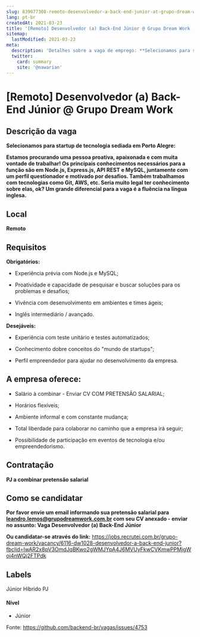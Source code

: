 ```yaml
---
slug: 839077308-remoto-desenvolvedor-a-back-end-junior-at-grupo-dream-work
lang: pt-br
createdAt: 2021-03-23
title: '[Remoto] Desenvolvedor (a) Back-End Júnior @ Grupo Dream Work - Vaga de Emprego'
sitemap:
  lastModified: 2021-03-23
meta:
  description: 'Detalhes sobre a vaga de emprego: **Selecionamos para startup de tecnologia sediada em Porto Alegre:** **Estamos procurando uma pessoa proativa, apaixonada e com muita vontade de trabalhar! Os principais conhecimentos necessários para a função são em Node.js, Express.js, API REST e MySQL, juntamente com um perfil questionador e motivado por desafios. Também trabalhamos com tecnologias como Git, AWS, etc. Seria muito legal ter conhecimento sobre elas, ok? Um grande diferencial para a vaga é a fluência na língua inglesa.**'
  twitter:
    card: summary
    site: '@nawarian'
---
```


# [Remoto] Desenvolvedor (a) Back-End Júnior @ Grupo Dream Work

## Descrição da vaga

**Selecionamos para startup de tecnologia sediada em Porto Alegre:**

**Estamos procurando uma pessoa proativa, apaixonada e com muita vontade de trabalhar! Os principais conhecimentos necessários para a função são em Node.js, Express.js, API REST e MySQL, juntamente com um perfil questionador e motivado por desafios. Também trabalhamos com tecnologias como Git, AWS, etc. Seria muito legal ter conhecimento sobre elas, ok? Um grande diferencial para a vaga é a fluência na língua inglesa.**

## Local
**Remoto**

## Requisitos

**Obrigatórios:**

- Experiência prévia com Node.js e MySQL;

- Proatividade e capacidade de pesquisar e buscar soluções para os problemas e desafios;

- Vivência com desenvolvimento em ambientes e times ágeis;

- Inglês intermediário / avançado.

**Desejáveis:**

- Experiência com teste unitário e testes automatizados;

- Conhecimento dobre conceitos do "mundo de startups";

- Perfil empreendedor para ajudar no desenvolvimento da empresa.

## A empresa oferece:
- Salário à combinar - Enviar CV COM PRETENSÃO SALARIAL;

- Horários flexíveis;

- Ambiente informal e com constante mudança;

- Total liberdade para colaborar no caminho que a empresa irá seguir;

- Possibilidade de participação em eventos de tecnologia e/ou empreendedorismo.

## Contratação

**PJ a combinar pretensão salarial**

## Como se candidatar

**Por favor envie um email informando sua pretensão salarial para leandro.lemos@grupodreamwork.com.br com seu CV anexado - enviar no assunto: Vaga Desenvolvedor (a) Back-End Júnior**

**Ou candidatar-se através do link:** https://jobs.recrutei.com.br/grupo-dream-work/vacancy/6116-dw1028-desenvolvedor-a-back-end-junior?fbclid=IwAR2x8pV3OmdJqBKwo2gWMJYpA4J6MVUyFkwCVKmwPPMjgWoj4nWQj2FTPdk

## Labels
Júnior
Híbrido
PJ

#### Nível
- Júnior

Fonte: https://github.com/backend-br/vagas/issues/4753